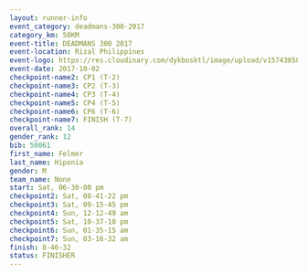 ```yaml
---
layout: runner-info 
event_category: deadmans-300-2017 
category_km: 50KM 
event-title: DEADMANS 300 2017 
event-location: Rizal Philippines 
event-logo: https://res.cloudinary.com/dykbosktl/image/upload/v1574385898/Logo/2017-DM300-Logo_ljecaw.jpg 
event-date: 2017-10-02 
checkpoint-name2: CP1 (T-2) 
checkpoint-name3: CP2 (T-3) 
checkpoint-name4: CP3 (T-4) 
checkpoint-name5: CP4 (T-5) 
checkpoint-name6: CP6 (T-6) 
checkpoint-name7: FINISH (T-7) 
overall_rank: 14
gender_rank: 12
bib: 50061
first_name: Felmer
last_name: Hiponia
gender: M
team_name: None
start: Sat, 06-30-00 pm
checkpoint2: Sat, 08-41-22 pm
checkpoint3: Sat, 09-15-45 pm
checkpoint4: Sun, 12-12-49 am
checkpoint5: Sat, 10-37-10 pm
checkpoint6: Sun, 01-35-15 am
checkpoint7: Sun, 03-16-32 am
finish: 8-46-32
status: FINISHER
---
```


